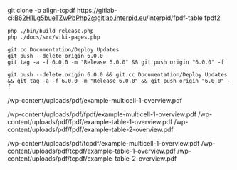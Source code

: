 git clone -b align-tcpdf https://gitlab-ci:B62H1Lg5bueTZwPbPhp2@gitlab.interpid.eu/interpid/fpdf-table fpdf2


```shell script
php ./bin/build_release.php
php ./docs/src/wiki-pages.php
```

```shell script
git.cc Documentation/Deploy Updates
git push --delete origin 6.0.0
git tag -a -f 6.0.0 -m "Release 6.0.0" && git push origin "6.0.0" -f

git push --delete origin 6.0.0 && git.cc Documentation/Deploy Updates && git tag -a -f 6.0.0 -m "Release 6.0.0" && git push origin "6.0.0" -f
```



/wp-content/uploads/pdf/example-multicell-1-overview.pdf

/wp-content/uploads/pdf/fpdf/example-multicell-1-overview.pdf
/wp-content/uploads/pdf/fpdf/example-table-1-overview.pdf
/wp-content/uploads/pdf/fpdf/example-table-2-overview.pdf

/wp-content/uploads/pdf/tcpdf/example-multicell-1-overview.pdf
/wp-content/uploads/pdf/tcpdf/example-table-1-overview.pdf
/wp-content/uploads/pdf/tcpdf/example-table-2-overview.pdf